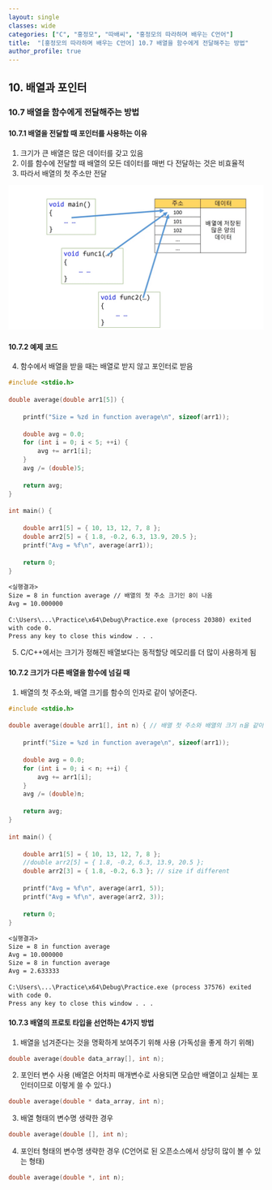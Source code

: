 ```yaml
---
layout: single
classes: wide
categories: ["C", "홍정모", "따배씨", "홍정모의 따라하며 배우는 C언어"]
title:  "[홍정모의 따라하며 배우는 C언어] 10.7 배열을 함수에게 전달해주는 방법"
author_profile: true
---
```


## 10. 배열과 포인터

### 10.7 배열을 함수에게 전달해주는 방법

#### 10.7.1 배열을 전달할 때 포인터를 사용하는 이유

1. 크기가 큰 배열은 많은 데이터를 갖고 있음
2. 이를 함수에 전달할 때 배열의 모든 데이터를 매번 다 전달하는 것은 비효율적
3. 따라서 배열의 첫 주소만 전달

![image](/assets/images/tbc/section10/10.7.1.jpg)

#### 10.7.2 예제 코드

4. 함수에서 배열을 받을 때는 배열로 받지 않고 포인터로 받음

```c
#include <stdio.h>

double average(double arr1[5]) {

	printf("Size = %zd in function average\n", sizeof(arr1));

	double avg = 0.0;
	for (int i = 0; i < 5; ++i) {
		avg += arr1[i];
	}
	avg /= (double)5;

	return avg;
}

int main() {

	double arr1[5] = { 10, 13, 12, 7, 8 };
	double arr2[5] = { 1.8, -0.2, 6.3, 13.9, 20.5 };
	printf("Avg = %f\n", average(arr1));

	return 0;
}
```
```
<실행결과>
Size = 8 in function average // 배열의 첫 주소 크기인 8이 나옴
Avg = 10.000000

C:\Users\...\Practice\x64\Debug\Practice.exe (process 20380) exited with code 0.
Press any key to close this window . . .
```
5. C/C++에서는 크기가 정해진 배열보다는 동적할당 메모리를 더 많이 사용하게 됨

#### 10.7.2 크기가 다른 배열을 함수에 넘길 때

1. 배열의 첫 주소와, 배열 크기를 함수의 인자로 같이 넣어준다.

```c
#include <stdio.h>

double average(double arr1[], int n) { // 배열 첫 주소와 배열의 크기 n을 같이 넣어 줌

	printf("Size = %zd in function average\n", sizeof(arr1));

	double avg = 0.0;
	for (int i = 0; i < n; ++i) {
		avg += arr1[i];
	}
	avg /= (double)n;

	return avg;
}

int main() {

	double arr1[5] = { 10, 13, 12, 7, 8 };
	//double arr2[5] = { 1.8, -0.2, 6.3, 13.9, 20.5 };
	double arr2[3] = { 1.8, -0.2, 6.3 }; // size if different

	printf("Avg = %f\n", average(arr1, 5));
	printf("Avg = %f\n", average(arr2, 3));

	return 0;
}
```
```
<실행결과>
Size = 8 in function average
Avg = 10.000000
Size = 8 in function average
Avg = 2.633333

C:\Users\...\Practice\x64\Debug\Practice.exe (process 37576) exited with code 0.
Press any key to close this window . . .
```

#### 10.7.3 배열의 프로토 타입을 선언하는 4가지 방법

1. 배열을 넘겨준다는 것을 명확하게 보여주기 위해 사용 (가독성을 좋게 하기 위해)

```c
double average(double data_array[], int n);
```

2. 포인터 변수 사용 (배열은 어차피 매개변수로 사용되면 모습만 배열이고 실체는 포인터이므로 이렇게 쓸 수 있다.)

```c
double average(double * data_array, int n);
```

3. 배열 형태의 변수명 생략한 경우

```c
double average(double [], int n);
```

4. 포인터 형태의 변수명 생략한 경우 (C언어로 된 오픈소스에서 상당히 많이 볼 수 있는 형태)

```c
double average(double *, int n);
```

